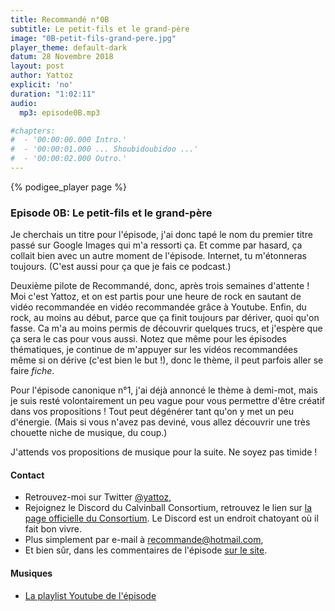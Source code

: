 ```yaml
---
title: Recommandé n°0B
subtitle: Le petit-fils et le grand-père
image: "0B-petit-fils-grand-pere.jpg"
player_theme: default-dark
datum: 28 Novembre 2018
layout: post
author: Yattoz
explicit: 'no'
duration: "1:02:11"
audio:
  mp3: episode0B.mp3

#chapters:
#  - '00:00:00.000 Intro.'
#  - '00:00:01.000 ... Shoubidoubidoo ...'
#  - '00:00:02.000 Outro.'
---
```


{% podigee_player page %}

### Episode 0B: Le petit-fils et le grand-père

Je cherchais un titre pour l'épisode, j'ai donc tapé le nom du premier titre passé sur Google Images qui m'a ressorti ça. Et comme par hasard, ça collait bien avec un autre moment de l'épisode. Internet, tu m'étonneras toujours. (C'est aussi pour ça que je fais ce podcast.) 

Deuxième pilote de Recommandé, donc, après trois semaines d'attente ! Moi c'est Yattoz, et on est partis pour une heure de rock en sautant de vidéo recommandée en vidéo recommandée grâce à Youtube. Enfin, du rock, au moins au début, parce que ça finit toujours par dériver, quoi qu'on fasse. Ca m'a au moins permis de découvrir quelques trucs, et j'espère que ça sera le cas pour vous aussi. Notez que même pour les épisodes thématiques, je continue de m'appuyer sur les vidéos recommandées même si on dérive (c'est bien le but !), donc le thème, il peut parfois aller se faire *fiche*.

Pour l'épisode canonique n°1, j'ai déjà annoncé le thème à demi-mot, mais je suis resté volontairement un peu vague pour vous permettre d'être créatif dans vos propositions ! Tout peut dégénérer tant qu'on y met un peu d'énergie. (Mais si vous n'avez pas deviné, vous allez découvrir une très chouette niche de musique, du coup.)

J'attends vos propositions de musique pour la suite. Ne soyez pas timide ! 

#### Contact

- Retrouvez-moi sur Twitter [@yattoz](https://twitter.com/yattoz),
- Rejoignez le Discord du Calvinball Consortium, retrouvez le lien sur [la page officielle du Consortium](https://calvinballradio.wordpress.com/). Le Discord est un endroit chatoyant où il fait bon vivre.
- Plus simplement par e-mail à [recommande@hotmail.com](mailto:recommande@hotmail.com),
- Et bien sûr, dans les commentaires de l'épisode [sur le site](https://recommande.duckdns.org).


#### Musiques

  * [La playlist Youtube de l'épisode](https://www.youtube.com/playlist?list=PLNjXbZkItxtaT46wTK-HofL6Iq-Obciud)
